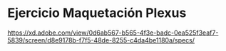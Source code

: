 

# Ejercicio Maquetación Plexus

https://xd.adobe.com/view/0d6ab567-b565-4f3e-badc-0ea525f3eaf7-5839/screen/d8e9178b-f7f5-48de-8255-c4da4be1180a/specs/

